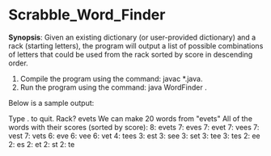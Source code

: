 # Scrabble_Word_Finder
 
**Synopsis**:
Given an existing dictionary (or user-provided dictionary) and a rack (starting letters), the program will output a list of possible combinations of letters that could be used from the rack sorted by score in descending order.

1) Compile the program using the command: javac *.java.
2) Run the program using the command: java WordFinder <leave blank or insert own dictionary>.

Below is a sample output:

Type . to quit.
Rack? evets
We can make 20 words from "evets"
All of the words with their scores (sorted by score):
8: evets
7: eves
7: evet
7: vees
7: vest
7: vets
6: eve
6: vee
6: vet
4: tees
3: est
3: see
3: set
3: tee
3: tes
2: ee
2: es
2: et
2: st
2: te